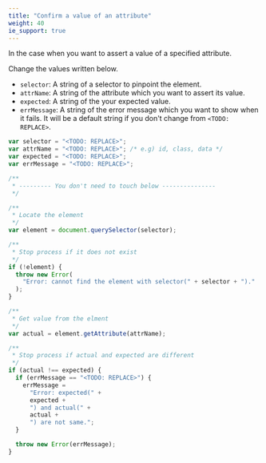 ```yaml
---
title: "Confirm a value of an attribute"
weight: 40
ie_support: true
---
```


In the case when you want to assert a value of a specified attribute.

Change the values written below.

- `selector`: A string of a selector to pinpoint the element.
- `attrName`: A string of the attribute which you want to assert its value.
- `expected`: A string of the your expected value.
- `errMessage`: A string of the error message which you want to show when it fails. It will be a default string if you don't change from `<TODO: REPLACE>`.

```js
var selector = "<TODO: REPLACE>";
var attrName = "<TODO: REPLACE>"; /* e.g) id, class, data */
var expected = "<TODO: REPLACE>";
var errMessage = "<TODO: REPLACE>";

/**
 * --------- You don't need to touch below ---------------
 */

/**
 * Locate the element
 */
var element = document.querySelector(selector);

/**
 * Stop process if it does not exist
 */
if (!element) {
  throw new Error(
    "Error: cannot find the element with selector(" + selector + ")."
  );
}

/**
 * Get value from the elment
 */
var actual = element.getAttribute(attrName);

/**
 * Stop process if actual and expected are different
 */
if (actual !== expected) {
  if (errMessage == "<TODO: REPLACE>") {
    errMessage =
      "Error: expected(" +
      expected +
      ") and actual(" +
      actual +
      ") are not same.";
  }

  throw new Error(errMessage);
}
```
